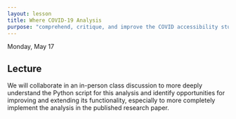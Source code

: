 ```yaml
---
layout: lesson
title: Where COVID-19 Analysis
purpose: "comprehend, critique, and improve the COVID accessibility study repository"
---
```


Monday, May 17

## Lecture

We will collaborate in an in-person class discussion to more deeply understand the Python script for this analysis and identify opportunities for improving and extending its functionality, especially to more completely implement the analysis in the published research paper.